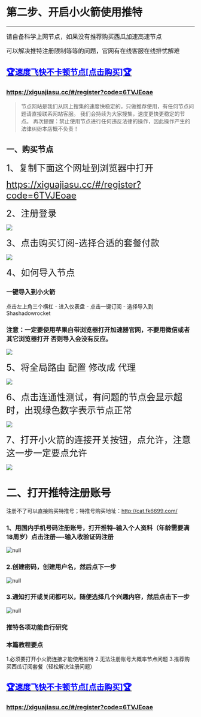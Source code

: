 # 第二步、开启小火箭使用推特

------

<font size=3> 请自备科学上网节点，如果没有推荐购买西瓜加速高速节点</font>

<font size=3>可以解决推特注册限制等等的问题，官网有在线客服在线排忧解难</font>

## [<font color=blue>🏆速度飞快不卡顿节点[点击购买]🏆</font>](https://xiguajiasu.cc/#/register?code=6TVJEoae)

### <font color=blue>https://xiguajiasu.cc/#/register?code=6TVJEoae</font>

> 节点网站是我们从网上搜集的速度快稳定的，只做推荐使用，有任何节点问题请直接联系网站客服。
> 我们会持续为大家搜集，速度更快更稳定的节点。
> 再次提醒：禁止使用节点进行任何违反法律的操作，因此操作产生的法律纠纷本店概不负责！

## 一、购买节点

<font size=5>1、复制下面这个网址到浏览器中打开</font>

<font size=5 color=blue> https://xiguajiasu.cc/#/register?code=6TVJEoae</font>

<font size=5> 2、注册登录</font>

![](0036c0c327417418aca900e468eb1da.png)

<font size=5>3、点击购买订阅-选择合适的套餐付款</font>

![](1111111111111113.png)

<font size=5> 4、如何导入节点</font>

###  一键导入到小火箭

点击左上角三个横杠 - 进入仪表盘 - 点击一键订阅 - 选择导入到Shashadowrocket

### 注意：一定要使用苹果自带浏览器打开加速器官网，不要用微信或者其它浏览器打开 否则导入会没有反应。

![](111111111111114.png)



<font size=5> 5、将全局路由 配置 修改成 代理</font>

![](1111111111115.png)

<font size=5>6、点击连通性测试，有问题的节点会显示超时，出现绿色数字表示节点正常</font>

![](111116.png)

<font size=5>7、打开小火箭的连接开关按钮，点允许，注意这一步一定要点允许</font>

![](111111117.png)

# 二、打开推特注册账号

注册不了可以直接购买特推号；特推号购买地址：http://cat.fk6699.com/

### 1、用国内手机号码注册账号，打开推特–输入个人资料（年龄需要满18周岁）点击注册—-输入收验证码注册

![null](https://www.xiguajiasu.me/media/202301/2023-01-11_203603_5045610.7755883264947605.png)

### 2.创建密码，创建用户名，然后点下一步

![null](https://www.xiguajiasu.me/media/202301/2023-01-11_203618_2146480.2811389689936735.png)

### 3.通知打开或关闭都可以，随便选择几个兴趣内容，然后点击下一步

![null](https://www.xiguajiasu.me/media/202301/2023-01-11_203631_3732280.46795907006445336.png)

### 推特各项功能自行研究

### 本篇教程要点

1.必须要打开小火箭连接才能使用推特
2.无法注册账号大概率节点问题
3.推荐购买西瓜订阅套餐（轻松解决注册问题）

## [<font color=blue>🏆速度飞快不卡顿节点[点击购买]🏆</font>](https://xiguajiasu.cc/#/register?code=6TVJEoae)

### <font color=blue>https://xiguajiasu.cc/#/register?code=6TVJEoae</font>


